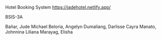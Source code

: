 Hotel Booking System
https://jadehotel.netlify.app/

BSIS-3A

Bañar, Jude Michael
Beloria, Angelyn
Dumaliang, Darlisse Cayra
Manato, Johnnina Liliana
Marayag, Elisha
